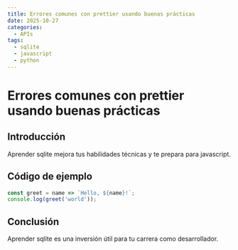 ```yaml
---
title: Errores comunes con prettier usando buenas prácticas
date: 2025-10-27
categories:
  - APIs
tags:
  - sqlite
  - javascript
  - python
---
```


# Errores comunes con prettier usando buenas prácticas

## Introducción

Aprender sqlite mejora tus habilidades técnicas y te prepara para javascript.

## Código de ejemplo

```javascript
const greet = name => `Hello, ${name}!`;
console.log(greet('world'));
```

## Conclusión

Aprender sqlite es una inversión útil para tu carrera como desarrollador.